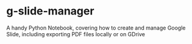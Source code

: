 # g-slide-manager
A handy Python Notebook, covering how to create and manage Google Slide, including exporting PDF files locally or on GDrive
